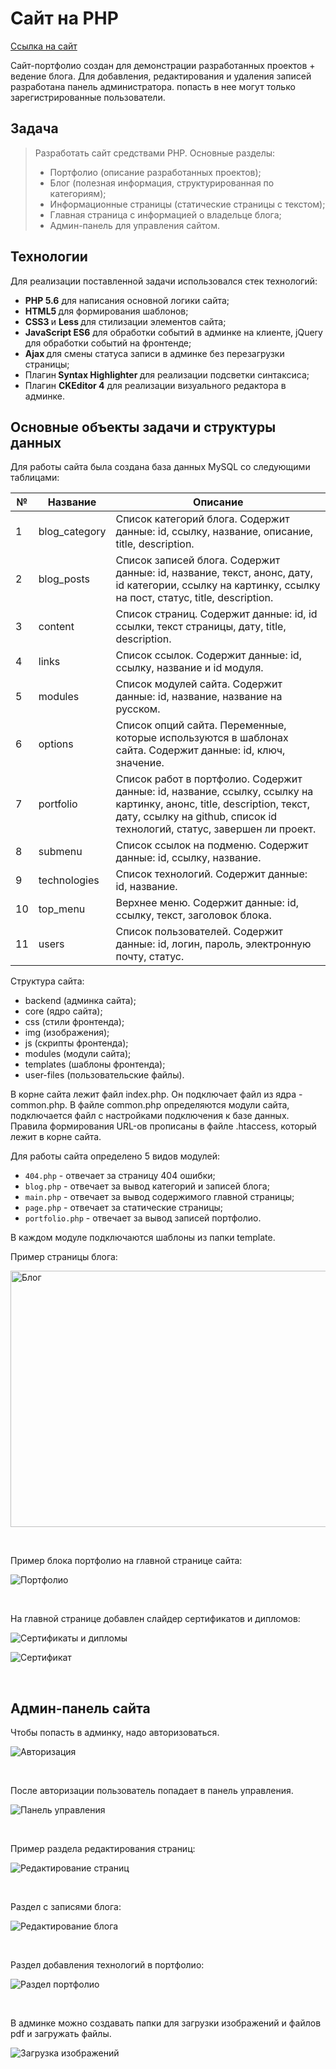 <h1>Сайт на PHP</h1>

<p><a href="http://erubleva.ru">Ссылка на сайт</a></p>

<p>Сайт-портфолио создан для демонстрации разработанных&nbsp;проектов + ведение блога. Для добавления, редактирования и удаления записей разработана панель администратора. попасть в нее могут только зарегистрированные пользователи.&nbsp;</p>

<h2>Задача</h2>

<blockquote>
<p>Разработать сайт средствами PHP. Основные разделы:</p>

<ul>
	<li>Портфолио (описание разработанных проектов);</li>
	<li>Блог (полезная информация, структурированная по категориям);</li>
	<li>Информационные страницы (статические страницы с текстом);</li>
	<li>Главная страница с информацией о владельце блога;</li>
	<li>Админ-панель для управления сайтом.</li>
</ul>
</blockquote>

<h2>Технологии</h2>

<p>Для реализации поставленной задачи использовался стек технологий:&nbsp;</p>

<ul>
	<li><strong>PHP 5.6</strong> для написания основной логики сайта;</li>
	<li><strong>HTML5 </strong>для формирования шаблонов;</li>
	<li><strong>CSS3 </strong>и <strong>Less </strong>для стилизации элементов сайта;</li>
	<li><strong>JavaScript ES6</strong> для обработки событий в админке на клиенте, jQuery для обработки событий на фронтенде;</li>
	<li><strong>Ajax </strong>для смены статуса записи в админке без перезагрузки страницы;</li>
	<li>Плагин<strong>&nbsp;Syntax Highlighter </strong>для реализации подсветки синтаксиса;</li>
	<li>Плагин&nbsp;<strong>CKEditor 4</strong> для реализации визуального редактора в админке.&nbsp;</li>
</ul>

<h2>Основные объекты задачи и структуры данных</h2>

<p>Для работы сайта была создана база данных MySQL со следующими таблицами:&nbsp;</p>

<table>
	<thead>
		<tr>
			<th>№</th>
			<th>Название</th>
			<th>Описание</th>
		</tr>
	</thead>
	<tbody>
		<tr>
			<td>1</td>
			<td>blog_category</td>
			<td>Список категорий блога. Содержит данные: id, ссылку, название, описание, title, description.</td>
		</tr>
		<tr>
			<td>2</td>
			<td>blog_posts</td>
			<td>Список записей блога. Содержит данные: id, название, текст, анонс, дату, id категории, ссылку на картинку, ссылку на пост, статус, title, description.&nbsp;</td>
		</tr>
		<tr>
			<td>3</td>
			<td>content</td>
			<td>Список страниц. Содержит данные: id, id ссылки, текст страницы, дату, title, description.&nbsp;</td>
		</tr>
		<tr>
			<td>4</td>
			<td>links</td>
			<td>Список ссылок. Содержит данные: id, ссылку, название и id модуля.</td>
		</tr>
		<tr>
			<td>5</td>
			<td>modules</td>
			<td>Список модулей сайта. Содержит данные: id, название, название на русском.&nbsp;</td>
		</tr>
		<tr>
			<td>6</td>
			<td>options</td>
			<td>Список опций сайта. Переменные, которые используются в шаблонах сайта. Содержит данные: id, ключ, значение.&nbsp;</td>
		</tr>
		<tr>
			<td>7</td>
			<td>portfolio</td>
			<td>Список работ в портфолио. Содержит данные: id, название, ссылку, ссылку на картинку, анонс, title, description, текст, дату, ссылку на github, список id технологий, статус, завершен ли проект.</td>
		</tr>
		<tr>
			<td>8</td>
			<td>submenu</td>
			<td>Список ссылок на подменю. Содержит данные: id, ссылку, название.&nbsp;</td>
		</tr>
		<tr>
			<td>9</td>
			<td>technologies</td>
			<td>Список технологий. Содержит данные: id, название.</td>
		</tr>
		<tr>
			<td>10</td>
			<td>top_menu</td>
			<td>Верхнее меню. Содержит данные: id, ссылку, текст, заголовок блока.&nbsp;</td>
		</tr>
		<tr>
			<td>11</td>
			<td>users</td>
			<td>Список пользователей. Содержит данные: id, логин, пароль, электронную почту, статус.</td>
		</tr>
	</tbody>
</table>

<p>Структура сайта:&nbsp;</p>

<ul>
	<li>backend (админка сайта);</li>
	<li>core (ядро сайта);</li>
	<li>css (стили фронтенда);</li>
	<li>img (изображения);</li>
	<li>js (скрипты фронтенда);</li>
	<li>modules (модули сайта);</li>
	<li>templates (шаблоны фронтенда);</li>
	<li>user-files (пользовательские файлы).</li>
</ul>

<p>В корне сайта лежит файл index.php. Он подключает файл из ядра - common.php. В файле common.php определяются модули сайта, подключается файл с настройками подключения к базе данных. Правила формирования URL-ов прописаны в файле&nbsp;.htaccess, который лежит в корне сайта.</p>

<p>Для работы сайта определено 5 видов модулей:&nbsp;</p>

<ul>
	<li><code>404.php</code> - отвечает за страницу 404 ошибки;</li>
	<li><code>blog.php</code> - отвечает за вывод категорий и записей блога;</li>
	<li><code>main.php</code> - отвечает за вывод содержимого главной страницы;</li>
	<li><code>page.php</code> - отвечает за статические страницы;</li>
	<li><code>portfolio.php</code> - отвечает за вывод записей портфолио.</li>
</ul>

<p>В каждом модуле подключаются шаблоны из папки template.&nbsp;</p>

<p>Пример страницы блога:</p>

<p><img alt="Блог" src="http://erubleva.ru/user-files/portfolio-img/website/1.svg" style="width: 878px; height: 410px;" /></p>

<p>&nbsp;</p>

<p>Пример блока портфолио на главной странице сайта:&nbsp;</p>

<p><img alt="Портфолио" src="http://erubleva.ru/user-files/portfolio-img/website/2.svg" /></p>

<p>&nbsp;</p>

<p>На главной странице добавлен слайдер сертификатов и дипломов:</p>

<p><img alt="Сертификаты и дипломы" src="http://erubleva.ru/user-files/portfolio-img/website/3.svg" /></p>

<p><img alt="Сертификат" src="http://erubleva.ru/user-files/portfolio-img/website/4.svg" /></p>

<p>&nbsp;</p>

<h2>Админ-панель сайта</h2>

<p>Чтобы попасть в админку, надо авторизоваться.</p>

<p><img alt="Авторизация" src="http://erubleva.ru/user-files/portfolio-img/website/5.svg" /></p>

<p>&nbsp;</p>

<p>После авторизации пользователь попадает в панель управления.</p>

<p><img alt="Панель управления" src="http://erubleva.ru/user-files/portfolio-img/website/6.svg" /></p>

<p>&nbsp;</p>

<p>Пример раздела редактирования страниц:</p>

<p><img alt="Редактирование страниц" src="http://erubleva.ru/user-files/portfolio-img/website/7.svg" /></p>

<p>&nbsp;</p>

<p>Раздел с записями блога:</p>

<p><img alt="Редактирование блога" src="http://erubleva.ru/user-files/portfolio-img/website/8.svg" /></p>

<p>&nbsp;</p>

<p>Раздел добавления технологий в портфолио:&nbsp;</p>

<p><img alt="Раздел портфолио" src="http://erubleva.ru/user-files/portfolio-img/website/9.svg" /></p>

<p>&nbsp;</p>

<p>В админке можно создавать папки для загрузки изображений и файлов pdf и загружать файлы.</p>

<p><img alt="Загрузка изображений" src="http://erubleva.ru/user-files/portfolio-img/website/10.svg" /></p>
